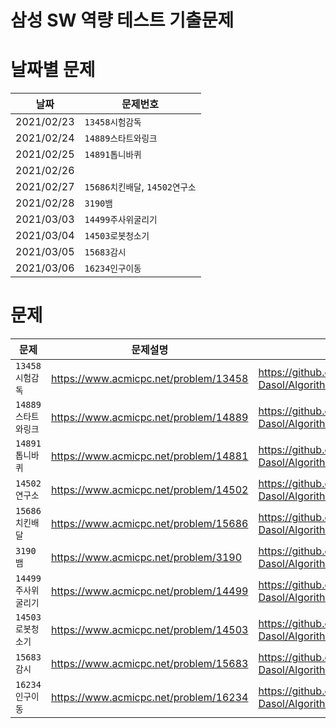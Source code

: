 # 삼성 SW 역량 테스트 기출문제



 

 # 날짜별 문제

| 날짜       | 문제번호                       |
| ---------- | ------------------------------ |
| 2021/02/23 | `13458시험감독`                |
| 2021/02/24 | `14889스타트와링크`            |
| 2021/02/25 | `14891톱니바퀴 `               |
| 2021/02/26 |                                |
| 2021/02/27 | `15686치킨배달`, `14502연구소` |
| 2021/02/28 | `3190뱀` |
| 2021/03/03 | `14499주사위굴리기` |
| 2021/03/04 | `14503로봇청소기` |
| 2021/03/05 | `15683감시` |
| 2021/03/06 | `16234인구이동` |




# 문제 

| 문제                | 문제설명                              | 풀이                                                         |
| ------------------- | ------------------------------------- | ------------------------------------------------------------ |
| `13458시험감독`       | https://www.acmicpc.net/problem/13458 | https://github.com/Park-Dasol/Algorithm/blob/master/SAMSUNG_SW_TEST/13458.py |
| `14889스타트와링크` | https://www.acmicpc.net/problem/14889 | https://github.com/Park-Dasol/Algorithm/blob/master/SAMSUNG_SW_TEST/14889.py |
| `14891톱니바퀴`       | https://www.acmicpc.net/problem/14881 | https://github.com/Park-Dasol/Algorithm/blob/master/SAMSUNG_SW_TEST/14891.py |
| `14502연구소`       | https://www.acmicpc.net/problem/14502 | https://github.com/Park-Dasol/Algorithm/blob/master/SAMSUNG_SW_TEST/14502.py |
| `15686치킨배달`     | https://www.acmicpc.net/problem/15686 | https://github.com/Park-Dasol/Algorithm/blob/master/SAMSUNG_SW_TEST/15686.py |
| `3190뱀`     | https://www.acmicpc.net/problem/3190 | https://github.com/Park-Dasol/Algorithm/blob/master/SAMSUNG_SW_TEST/3190.py |
| `14499주사위굴리기`     | https://www.acmicpc.net/problem/14499 | https://github.com/Park-Dasol/Algorithm/blob/master/SAMSUNG_SW_TEST/14499.py |
| `14503로봇청소기`     | https://www.acmicpc.net/problem/14503 | https://github.com/Park-Dasol/Algorithm/blob/master/SAMSUNG_SW_TEST/14503.py |
| `15683감시`     | https://www.acmicpc.net/problem/15683 | https://github.com/Park-Dasol/Algorithm/blob/master/SAMSUNG_SW_TEST/15683.py |
| `16234인구이동`     | https://www.acmicpc.net/problem/16234 | https://github.com/Park-Dasol/Algorithm/blob/master/SAMSUNG_SW_TEST/16234.py |